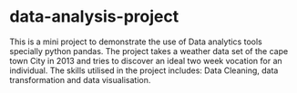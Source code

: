# data-analysis-project
This is a mini project to demonstrate the use of 
Data analytics tools specially python pandas. 
The project takes a weather data set of the cape town 
City in 2013 and tries to discover an ideal two week vocation for an individual. 
The skills utilised in the project includes:
Data Cleaning, data transformation and data visualisation. 
